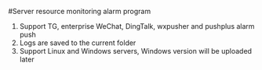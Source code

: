 #Server resource monitoring alarm program 
1. Support TG, enterprise WeChat, DingTalk, wxpusher and pushplus alarm push
2. Logs are saved to the current folder
3. Support Linux and Windows servers, Windows version will be uploaded later
